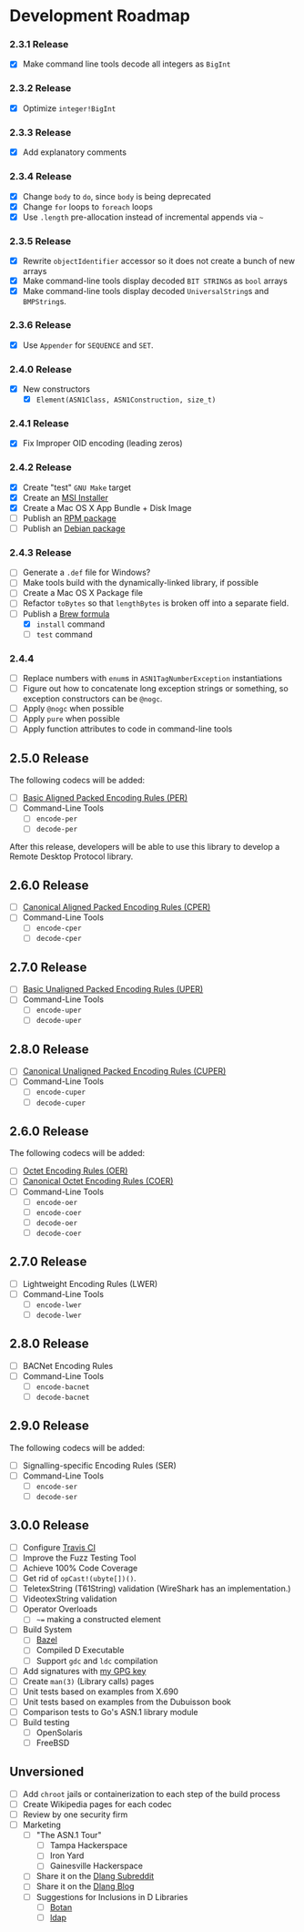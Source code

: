 # Development Roadmap

### 2.3.1 Release

- [x] Make command line tools decode all integers as `BigInt`

### 2.3.2 Release

- [x] Optimize `integer!BigInt`

### 2.3.3 Release

- [x] Add explanatory comments

### 2.3.4 Release

- [x] Change `body` to `do`, since `body` is being deprecated
- [x] Change `for` loops to `foreach` loops
- [x] Use `.length` pre-allocation instead of incremental appends via `~`

### 2.3.5 Release

- [x] Rewrite `objectIdentifier` accessor so it does not create a bunch of new arrays
- [x] Make command-line tools display decoded `BIT STRING`s as `bool` arrays
- [x] Make command-line tools display decoded `UniversalString`s and `BMPString`s.

### 2.3.6 Release

- [x] Use `Appender` for `SEQUENCE` and `SET`.

### 2.4.0 Release

- [x] New constructors
  - [x] `Element(ASN1Class, ASN1Construction, size_t)`

### 2.4.1 Release

- [x] Fix Improper OID encoding (leading zeros)

### 2.4.2 Release

- [x] Create "test" `GNU Make` target
- [x] Create an [MSI Installer](https://wixtoolset.org/)
- [x] Create a Mac OS X App Bundle + Disk Image
- [ ] Publish an [RPM package](https://access.redhat.com/sites/default/files/attachments/rpm_building_howto.pdf)
- [ ] Publish an [Debian package](https://debian-handbook.info/browse/stable/debian-packaging.html)

### 2.4.3 Release

- [ ] Generate a `.def` file for Windows?
- [ ] Make tools build with the dynamically-linked library, if possible
- [ ] Create a Mac OS X Package file
- [ ] Refactor `toBytes` so that `lengthBytes` is broken off into a separate field.
- [ ] Publish a [Brew formula](https://docs.brew.sh/Formula-Cookbook.html)
  - [x] `install` command
  - [ ] `test` command

### 2.4.4

- [ ] Replace numbers with `enum`s in `ASN1TagNumberException` instantiations
- [ ] Figure out how to concatenate long exception strings or something, so exception constructors can be `@nogc`.
- [ ] Apply `@nogc` when possible
- [ ] Apply `pure` when possible
- [ ] Apply function attributes to code in command-line tools

## 2.5.0 Release

The following codecs will be added:

- [ ] [Basic Aligned Packed Encoding Rules (PER)](https://www.itu.int/rec/T-REC-X.691-201508-I)
- [ ] Command-Line Tools
  - [ ] `encode-per`
  - [ ] `decode-per`

After this release, developers will be able to use this library to develop a
Remote Desktop Protocol library.

## 2.6.0 Release

- [ ] [Canonical Aligned Packed Encoding Rules (CPER)](https://www.itu.int/rec/T-REC-X.691-201508-I)
- [ ] Command-Line Tools
  - [ ] `encode-cper`
  - [ ] `decode-cper`

## 2.7.0 Release

- [ ] [Basic Unaligned Packed Encoding Rules (UPER)](https://www.itu.int/rec/T-REC-X.691-201508-I)
- [ ] Command-Line Tools
  - [ ] `encode-uper`
  - [ ] `decode-uper`

## 2.8.0 Release

- [ ] [Canonical Unaligned Packed Encoding Rules (CUPER)](https://www.itu.int/rec/T-REC-X.691-201508-I)
- [ ] Command-Line Tools
  - [ ] `encode-cuper`
  - [ ] `decode-cuper`

## 2.6.0 Release

The following codecs will be added:

- [ ] [Octet Encoding Rules (OER)](https://www.itu.int/rec/T-REC-X.696-201508-I)
- [ ] [Canonical Octet Encoding Rules (COER)](https://www.itu.int/rec/T-REC-X.696-201508-I)
- [ ] Command-Line Tools
  - [ ] `encode-oer`
  - [ ] `encode-coer`
  - [ ] `decode-oer`
  - [ ] `decode-coer`

## 2.7.0 Release

- [ ] Lightweight Encoding Rules (LWER)
- [ ] Command-Line Tools
  - [ ] `encode-lwer`
  - [ ] `decode-lwer`

## 2.8.0 Release

- [ ] BACNet Encoding Rules
- [ ] Command-Line Tools
  - [ ] `encode-bacnet`
  - [ ] `decode-bacnet`

## 2.9.0 Release

The following codecs will be added:

- [ ] Signalling-specific Encoding Rules (SER)
- [ ] Command-Line Tools
  - [ ] `encode-ser`
  - [ ] `decode-ser`

## 3.0.0 Release

- [ ] Configure [Travis CI](https://travis-ci.org)
- [ ] Improve the Fuzz Testing Tool
- [ ] Achieve 100% Code Coverage
- [ ] Get rid of `opCast!(ubyte[])()`.
- [ ] TeletexString (T61String) validation (WireShark has an implementation.)
- [ ] VideotexString validation
- [ ] Operator Overloads
  - [ ] `~=` making a constructed element
- [ ] Build System
  - [ ] [Bazel](https://www.bazel.build)
  - [ ] Compiled D Executable
  - [ ] Support `gdc` and `ldc` compilation
- [ ] Add signatures with [my GPG key](https://jonathan.wilbur.space/downloads/jonathan@wilbur.space.gpg.pub)
- [ ] Create `man(3)` (Library calls) pages
- [ ] Unit tests based on examples from X.690
- [ ] Unit tests based on examples from the Dubuisson book
- [ ] Comparison tests to Go's ASN.1 library module
- [ ] Build testing
  - [ ] OpenSolaris
  - [ ] FreeBSD

## Unversioned
 
- [ ] Add `chroot` jails or containerization to each step of the build process
- [ ] Create Wikipedia pages for each codec
- [ ] Review by one security firm
- [ ] Marketing
  - [ ] "The ASN.1 Tour"
    - [ ] Tampa Hackerspace
    - [ ] Iron Yard
    - [ ] Gainesville Hackerspace
  - [ ] Share it on the [Dlang Subreddit](https://www.reddit.com/r/dlang/)
  - [ ] Share it on the [Dlang Blog](https://forum.dlang.org/group/announce)
  - [ ] Suggestions for Inclusions in D Libraries
    - [ ] [Botan](https://github.com/etcimon/botan)
    - [ ] [ldap](https://github.com/WebFreak001/ldap)